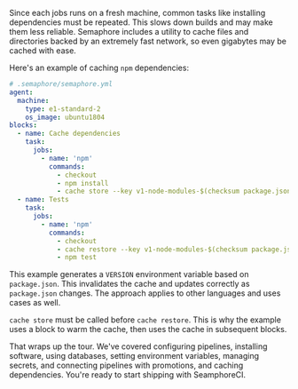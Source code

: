 Since each jobs runs on a fresh machine, common tasks like installing
dependencies must be repeated. This slows down builds and may make
them less reliable. Semaphore includes a utility to cache files and
directories backed by an extremely fast network, so even
gigabytes may be cached with ease.

Here's an example of caching `npm` dependencies:

```yml
# .semaphore/semaphore.yml
agent:
  machine:
    type: e1-standard-2
    os_image: ubuntu1804
blocks:
  - name: Cache dependencies
    task:
      jobs:
        - name: 'npm'
          commands:
            - checkout
            - npm install
            - cache store --key v1-node-modules-$(checksum package.json) node_modules
  - name: Tests
    task:
      jobs:
        - name: 'npm'
          commands:
            - checkout
            - cache restore --key v1-node-modules-$(checksum package.json)
            - npm test
```

This example generates a `VERSION` environment variable based on
`package.json`. This invalidates the cache and updates correctly as
`package.json` changes. The approach applies to other languages and
uses cases as well.

`cache store` must be called before `cache restore`. This is why the
example uses a block to warm the cache, then uses the cache in
subsequent blocks.

That wraps up the tour. We've covered configuring pipelines,
installing software, using databases, setting environment variables,
managing secrets, and connecting pipelines with promotions, and
caching dependencies. You're ready to start shipping with SeamphoreCI.
